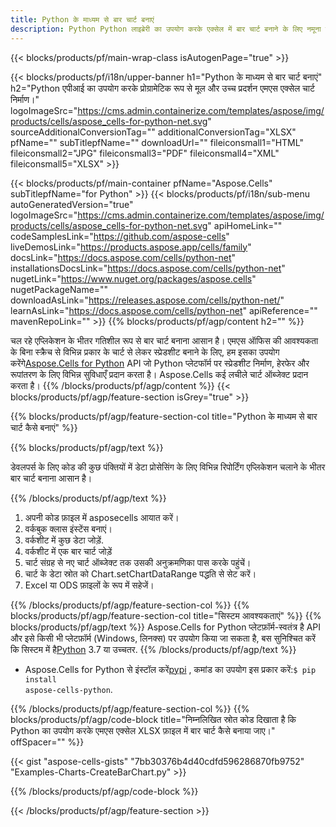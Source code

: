 ```yaml
---
title: Python के माध्यम से बार चार्ट बनाएं
description: Python Python लाइब्रेरी का उपयोग करके एक्सेल में बार चार्ट बनाने के लिए नमूना कोड। Python आधारित एप्लिकेशन के भीतर एमएस एक्सेल में बार चार्ट बनाने के लिए इस कोड का उपयोग करें।
---
```

{{< blocks/products/pf/main-wrap-class isAutogenPage="true" >}}

{{< blocks/products/pf/i18n/upper-banner h1="Python के माध्यम से बार चार्ट बनाएं" h2="Python एपीआई का उपयोग करके प्रोग्रामेटिक रूप से मूल और उच्च प्रदर्शन एमएस एक्सेल चार्ट निर्माण।" logoImageSrc="https://cms.admin.containerize.com/templates/aspose/img/products/cells/aspose_cells-for-python-net.svg" sourceAdditionalConversionTag="" additionalConversionTag="XLSX" pfName="" subTitlepfName="" downloadUrl="" fileiconsmall1="HTML" fileiconsmall2="JPG" fileiconsmall3="PDF" fileiconsmall4="XML" fileiconsmall5="XLSX" >}}

{{< blocks/products/pf/main-container pfName="Aspose.Cells" subTitlepfName="for Python" >}}
{{< blocks/products/pf/i18n/sub-menu autoGeneratedVersion="true" logoImageSrc="https://cms.admin.containerize.com/templates/aspose/img/products/cells/aspose_cells-for-python-net.svg" apiHomeLink="" codeSamplesLink="https://github.com/aspose-cells" liveDemosLink="https://products.aspose.app/cells/family" docsLink="https://docs.aspose.com/cells/python-net" installationsDocsLink="https://docs.aspose.com/cells/python-net" nugetLink="https://www.nuget.org/packages/aspose.cells" nugetPackageName="" downloadAsLink="https://releases.aspose.com/cells/python-net/" learnAsLink="https://docs.aspose.com/cells/python-net" apiReference="" mavenRepoLink="" >}}
{{% blocks/products/pf/agp/content h2="" %}}

 चल रहे एप्लिकेशन के भीतर गतिशील रूप से बार चार्ट बनाना आसान है। एमएस ऑफिस की आवश्यकता के बिना स्क्रैच से विभिन्न प्रकार के चार्ट से लेकर स्प्रेडशीट बनाने के लिए, हम इसका उपयोग करेंगे[Aspose.Cells for Python](https://pypi.org/project/aspose-cells-python) API जो Python प्लेटफॉर्म पर स्प्रेडशीट निर्माण, हेरफेर और रूपांतरण के लिए विभिन्न सुविधाएँ प्रदान करता है। Aspose.Cells कई लचीले चार्ट ऑब्जेक्ट प्रदान करता है।
{{% /blocks/products/pf/agp/content %}}
{{< blocks/products/pf/agp/feature-section isGrey="true" >}}

{{% blocks/products/pf/agp/feature-section-col title="Python के माध्यम से बार चार्ट कैसे बनाएं" %}}

{{% blocks/products/pf/agp/text %}}

डेवलपर्स के लिए कोड की कुछ पंक्तियों में डेटा प्रोसेसिंग के लिए विभिन्न रिपोर्टिंग एप्लिकेशन चलाने के भीतर बार चार्ट बनाना आसान है।

{{% /blocks/products/pf/agp/text %}}

1. अपनी कोड फ़ाइल में asposecells आयात करें।
1. वर्कबुक क्लास इंस्टेंस बनाएं।
1. वर्कशीट में कुछ डेटा जोड़ें.
1. वर्कशीट में एक बार चार्ट जोड़ें
1. चार्ट संग्रह से नए चार्ट ऑब्जेक्ट तक उसकी अनुक्रमणिका पास करके पहुंचें।
1. चार्ट के डेटा स्रोत को Chart.setChartDataRange पद्धति से सेट करें।
1. Excel या ODS फ़ाइलों के रूप में सहेजें।

{{% /blocks/products/pf/agp/feature-section-col %}}
{{% blocks/products/pf/agp/feature-section-col title="सिस्टम आवश्यकताएं" %}}
{{% blocks/products/pf/agp/text %}}
 Aspose.Cells for Python प्लेटफ़ॉर्म-स्वतंत्र है API और इसे किसी भी प्लेटफ़ॉर्म (Windows, लिनक्स) पर उपयोग किया जा सकता है, बस सुनिश्चित करें कि सिस्टम में है[Python](https://www.python.org/downloads/) 3.7 या उच्चतर.
{{% /blocks/products/pf/agp/text %}}
- Aspose.Cells for Python से इंस्टॉल करें<a href="https://pypi.org/project/aspose-cells-python/">pypi</a> , कमांड का उपयोग इस प्रकार करें:<code>$ pip install aspose-cells-python</code>.

{{% /blocks/products/pf/agp/feature-section-col %}}
{{% blocks/products/pf/agp/code-block title="निम्नलिखित स्रोत कोड दिखाता है कि Python का उपयोग करके एमएस एक्सेल XLSX फ़ाइल में बार चार्ट कैसे बनाया जाए।" offSpacer="" %}}

{{< gist "aspose-cells-gists" "7bb30376b4d40cdfd596286870fb9752" "Examples-Charts-CreateBarChart.py" >}}

{{% /blocks/products/pf/agp/code-block %}}

{{< /blocks/products/pf/agp/feature-section >}}

<!-- aboutfile Starts -->
